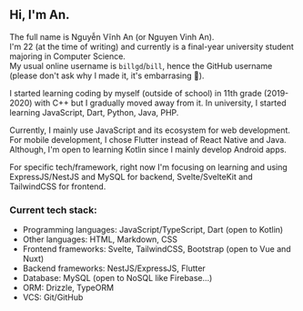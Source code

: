 ## Hi, I'm An.

The full name is Nguyễn Vĩnh An (or Nguyen Vinh An).  
I'm 22 (at the time of writing) and currently is a final-year university student majoring in Computer Science.  
My usual online username is `billgd`/`bill`, hence the GitHub username (please don't ask why I made it, it's embarrasing 🙂).  

I started learning coding by myself (outside of school) in 11th grade (2019-2020) with C++ but I gradually moved away from it.
In university, I started learning JavaScript, Dart, Python, Java, PHP.

Currently, I mainly use JavaScript and its ecosystem for web development.
For mobile development, I chose Flutter instead of React Native and Java. Although, I'm open to learning Kotlin since I mainly develop Android apps.

For specific tech/framework, right now I'm focusing on learning and using ExpressJS/NestJS and MySQL for backend,
Svelte/SvelteKit and TailwindCSS for frontend.

### Current tech stack:

- Programming languages: JavaScript/TypeScript, Dart (open to Kotlin)
- Other languages: HTML, Markdown, CSS
- Frontend frameworks: Svelte, TailwindCSS, Bootstrap (open to Vue and Nuxt)
- Backend frameworks: NestJS/ExpressJS, Flutter
- Database: MySQL (open to NoSQL like Firebase...)
- ORM: Drizzle, TypeORM
- VCS: Git/GitHub
